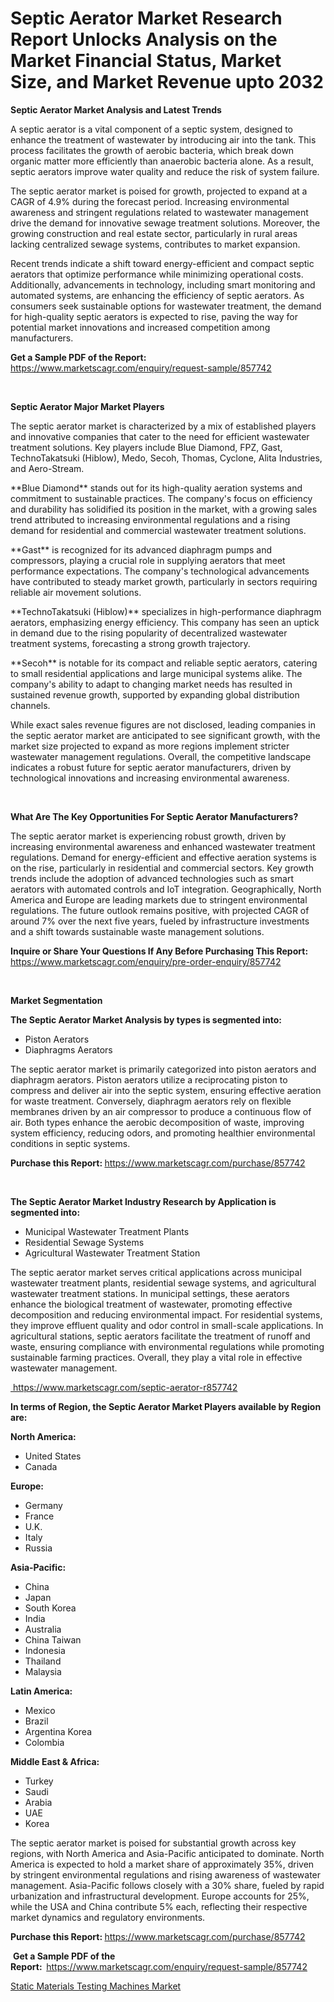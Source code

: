 <p><h1>Septic Aerator Market Research Report Unlocks Analysis on the Market Financial Status, Market Size, and Market Revenue upto 2032</h1></p><p><strong>Septic Aerator Market Analysis and Latest Trends</strong></p>
<p><p>A septic aerator is a vital component of a septic system, designed to enhance the treatment of wastewater by introducing air into the tank. This process facilitates the growth of aerobic bacteria, which break down organic matter more efficiently than anaerobic bacteria alone. As a result, septic aerators improve water quality and reduce the risk of system failure.</p><p>The septic aerator market is poised for growth, projected to expand at a CAGR of 4.9% during the forecast period. Increasing environmental awareness and stringent regulations related to wastewater management drive the demand for innovative sewage treatment solutions. Moreover, the growing construction and real estate sector, particularly in rural areas lacking centralized sewage systems, contributes to market expansion. </p><p>Recent trends indicate a shift toward energy-efficient and compact septic aerators that optimize performance while minimizing operational costs. Additionally, advancements in technology, including smart monitoring and automated systems, are enhancing the efficiency of septic aerators. As consumers seek sustainable options for wastewater treatment, the demand for high-quality septic aerators is expected to rise, paving the way for potential market innovations and increased competition among manufacturers.</p></p>
<p><strong>Get a Sample PDF of the Report:&nbsp;</strong> <a href="https://www.marketscagr.com/enquiry/request-sample/857742?utm_campaign=1126&utm_medium=2&utm_source=Github&utm_content=ia&utm_term=18022025&utm_id=septic-aerator">https://www.marketscagr.com/enquiry/request-sample/857742</a></p>
<p>&nbsp;</p>
<p><strong>Septic Aerator Major Market Players</strong></p>
<p><p>The septic aerator market is characterized by a mix of established players and innovative companies that cater to the need for efficient wastewater treatment solutions. Key players include Blue Diamond, FPZ, Gast, TechnoTakatsuki (Hiblow), Medo, Secoh, Thomas, Cyclone, Alita Industries, and Aero-Stream.</p><p>**Blue Diamond** stands out for its high-quality aeration systems and commitment to sustainable practices. The company's focus on efficiency and durability has solidified its position in the market, with a growing sales trend attributed to increasing environmental regulations and a rising demand for residential and commercial wastewater treatment solutions.</p><p>**Gast** is recognized for its advanced diaphragm pumps and compressors, playing a crucial role in supplying aerators that meet performance expectations. The company's technological advancements have contributed to steady market growth, particularly in sectors requiring reliable air movement solutions.</p><p>**TechnoTakatsuki (Hiblow)** specializes in high-performance diaphragm aerators, emphasizing energy efficiency. This company has seen an uptick in demand due to the rising popularity of decentralized wastewater treatment systems, forecasting a strong growth trajectory.</p><p>**Secoh** is notable for its compact and reliable septic aerators, catering to small residential applications and large municipal systems alike. The company's ability to adapt to changing market needs has resulted in sustained revenue growth, supported by expanding global distribution channels.</p><p>While exact sales revenue figures are not disclosed, leading companies in the septic aerator market are anticipated to see significant growth, with the market size projected to expand as more regions implement stricter wastewater management regulations. Overall, the competitive landscape indicates a robust future for septic aerator manufacturers, driven by technological innovations and increasing environmental awareness.</p></p>
<p>&nbsp;</p>
<p><strong>What Are The Key Opportunities For Septic Aerator Manufacturers?</strong></p>
<p><p>The septic aerator market is experiencing robust growth, driven by increasing environmental awareness and enhanced wastewater treatment regulations. Demand for energy-efficient and effective aeration systems is on the rise, particularly in residential and commercial sectors. Key growth trends include the adoption of advanced technologies such as smart aerators with automated controls and IoT integration. Geographically, North America and Europe are leading markets due to stringent environmental regulations. The future outlook remains positive, with projected CAGR of around 7% over the next five years, fueled by infrastructure investments and a shift towards sustainable waste management solutions.</p></p>
<p><strong>Inquire or Share Your Questions If Any Before Purchasing This Report:</strong> <a href="https://www.marketscagr.com/enquiry/pre-order-enquiry/857742?utm_campaign=1126&utm_medium=2&utm_source=Github&utm_content=ia&utm_term=18022025&utm_id=septic-aerator">https://www.marketscagr.com/enquiry/pre-order-enquiry/857742</a></p>
<p>&nbsp;</p>
<p><strong>Market Segmentation</strong></p>
<p><strong>The Septic Aerator Market Analysis by types is segmented into:</strong></p>
<p><ul><li>Piston Aerators</li><li>Diaphragms Aerators</li></ul></p>
<p><p>The septic aerator market is primarily categorized into piston aerators and diaphragm aerators. Piston aerators utilize a reciprocating piston to compress and deliver air into the septic system, ensuring effective aeration for waste treatment. Conversely, diaphragm aerators rely on flexible membranes driven by an air compressor to produce a continuous flow of air. Both types enhance the aerobic decomposition of waste, improving system efficiency, reducing odors, and promoting healthier environmental conditions in septic systems.</p></p>
<p><strong>Purchase this Report:&nbsp;</strong><a href="https://www.marketscagr.com/purchase/857742?utm_campaign=1126&utm_medium=2&utm_source=Github&utm_content=ia&utm_term=18022025&utm_id=septic-aerator">https://www.marketscagr.com/purchase/857742</a></p>
<p>&nbsp;</p>
<p><strong>The Septic Aerator Market Industry Research by Application is segmented into:</strong></p>
<p><ul><li>Municipal Wastewater Treatment Plants</li><li>Residential Sewage Systems</li><li>Agricultural Wastewater Treatment Station</li></ul></p>
<p><p>The septic aerator market serves critical applications across municipal wastewater treatment plants, residential sewage systems, and agricultural wastewater treatment stations. In municipal settings, these aerators enhance the biological treatment of wastewater, promoting effective decomposition and reducing environmental impact. For residential systems, they improve effluent quality and odor control in small-scale applications. In agricultural stations, septic aerators facilitate the treatment of runoff and waste, ensuring compliance with environmental regulations while promoting sustainable farming practices. Overall, they play a vital role in effective wastewater management.</p></p>
<p><a href="https://www.marketscagr.com/septic-aerator-r857742?utm_campaign=1126&utm_medium=2&utm_source=Github&utm_content=ia&utm_term=18022025&utm_id=septic-aerator">&nbsp;https://www.marketscagr.com/septic-aerator-r857742</a></p>
<p><strong>In terms of Region, the Septic Aerator Market Players available by Region are:</strong></p>
<p>
    <p> <strong> North America: </strong>
        <ul>
            <li>United States</li>
            <li>Canada</li>
        </ul>
        </p> 
    <p> <strong> Europe: </strong>
        <ul>
            <li>Germany</li>
            <li>France</li>
            <li>U.K.</li>
            <li>Italy</li>
            <li>Russia</li>
        </ul>
        </p> 
    <p> <strong> Asia-Pacific: </strong>
        <ul>
            <li>China</li>
            <li>Japan</li>
            <li>South Korea</li>
            <li>India</li>
            <li>Australia</li>
            <li>China Taiwan</li>
            <li>Indonesia</li>
            <li>Thailand</li>
            <li>Malaysia</li>
        </ul>
        </p> 
    <p> <strong> Latin America: </strong>
        <ul>
            <li>Mexico</li>
            <li>Brazil</li>
            <li>Argentina Korea</li>
            <li>Colombia</li>
        </ul>
        </p> 
    <p> <strong> Middle East & Africa: </strong>
        <ul>
            <li>Turkey</li>
            <li>Saudi</li>
            <li>Arabia</li>
            <li>UAE</li>
            <li>Korea</li>
        </ul>
    </p>
    </p>
<p><p>The septic aerator market is poised for substantial growth across key regions, with North America and Asia-Pacific anticipated to dominate. North America is expected to hold a market share of approximately 35%, driven by stringent environmental regulations and rising awareness of wastewater management. Asia-Pacific follows closely with a 30% share, fueled by rapid urbanization and infrastructural development. Europe accounts for 25%, while the USA and China contribute 5% each, reflecting their respective market dynamics and regulatory environments.</p></p>
<p><strong>Purchase this Report: </strong><a href="https://www.marketscagr.com/purchase/857742?utm_campaign=1126&utm_medium=2&utm_source=Github&utm_content=ia&utm_term=18022025&utm_id=septic-aerator">https://www.marketscagr.com/purchase/857742</a></p>
<p>&nbsp;<strong>Get a Sample PDF of the Report:&nbsp;&nbsp;</strong><a href="https://www.marketscagr.com/enquiry/request-sample/857742?utm_campaign=1126&utm_medium=2&utm_source=Github&utm_content=ia&utm_term=18022025&utm_id=septic-aerator">https://www.marketscagr.com/enquiry/request-sample/857742</a></p>
<p><strong></strong></p>
<p><p><a href="https://github.com/julyju69/Market-Research-Report-List-6/blob/main/static-materials-testing-machines-market.md?utm_campaign=1126&utm_medium=2&utm_source=Github&utm_content=ia&utm_term=18022025&utm_id=septic-aerator">Static Materials Testing Machines Market</a></p></p>